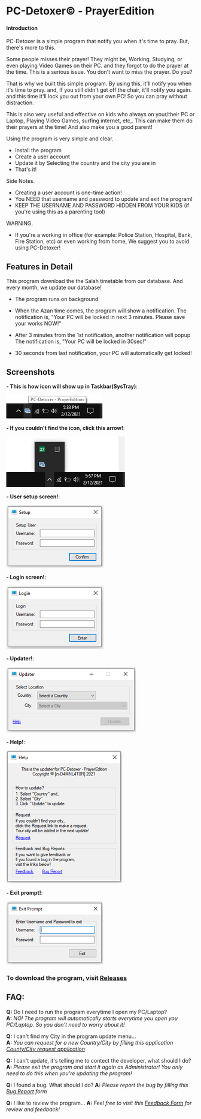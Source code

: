 # PC-Detoxer© - PrayerEdition

#### Introduction

PC-Detoxer is a simple program that notify you when it's time to pray.
But, there's more to this.

Some people misses their prayer! They might be, Working, Studying, or even playing Video Games on their PC.
and they forgot to do the prayer at the time. 
This is a serious issue. You don't want to miss the prayer. Do you?

That is why we built this simple program. By using this, it'll notify you when it's time to pray. and, If you still didn't get off the chair, 
it'll notify you again. and this time it'll lock you out from your own PC! So you can pray without distraction. 

This is also very useful and effective on kids who always on your/their PC or Laptop, Playing Video Games, surfing internet, etc,.
This can make them do their prayers at the time! And also make you a good parent!

Using the program is very simple and clear.
- Install the program
- Create a user account
- Update it by Selecting the country and the city you are in
- That's it!

Side Notes.
- Creating a user account is one-time action!
- You NEED that username and password to update and exit the program!
- KEEP THE USERNAME AND PASSWORD HIDDEN FROM YOUR KIDS (if you're using this as a parenting tool)

WARNING.
- If you're a working in office (for example: Police Station, Hospital, Bank, Fire Station, etc) or even working from home,
We suggest you to avoid using PC-Detoxer!


## Features in Detail
This program download the the Salah timetable from our database. And every month, we update our database!

- The program runs on background

- When the Azan time comes, the program will show a notification. The notification is, 
"Your PC will be locked in next 3 minutes. Please save your works NOW!"

- After 3 minutes from the 1st notification, another notification will popup The notification is, 
"Your PC will be locked in 30sec!"

- 30 seconds from last notification, your PC will automatically get locked!

## Screenshots

**- This is how icon will show up in Taskbar(SysTray)**:

![Icon in Taskbar(SysTray)](/imgs/1.png)


**- If you couldn't find the icon, click this arrow!**:

![Icon in SysTray)](/imgs/2.png)


**- User setup screen!**:

![User setup)](/imgs/3.png)


**- Login screen!**:

![Login)](/imgs/4.png)


**- Updater!**:

![Updater)](/imgs/5.png)


**- Help!**:

![Help)](/imgs/6.png)


**- Exit prompt!**:

![Exit)](/imgs/7.png)


### To download the program, visit [Releases](https://github.com/ind4mnl4t0r/PC-Detoxer-PrayerEdition/releases)


## FAQ:
**Q:** Do I need to run the program everytime I open my PC/Laptop?  
**A:** *NO! The program will automatically starts everytime you open you PC/Laptop. So you don't need to worry about it!*

**Q:** I can't find my City in the program update menu...  
**A:** *You can request for a new Country/City by filling this application [County/City request application](https://forms.gle/VWLVvrGecUNE6bTL8)*

**Q:** I can't update, it's telling me to contect the developer, what should I do?  
**A:** *Please exit the program and start it again as Administrator! You only need to do this when you're updating the program!*

**Q:** I found a bug. What should I do? 
**A:** *Please report the bug by filling this [Bug Report](https://forms.gle/DMdtgAswRPm6jgBv8) form*

**Q:** I like to review the program...
**A:** *Feel free to visit this [Feedback Form](https://forms.gle/n9xEnDSfP1MF3acP9) for review and feedback!*
